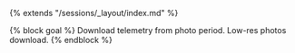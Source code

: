 {% extends "/sessions/_layout/index.md" %}

{% block goal %}
Download telemetry from photo period. Low-res photos download. 
{% endblock %}
